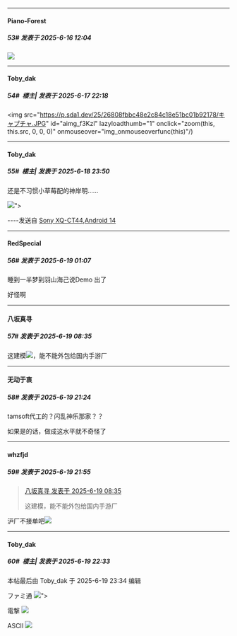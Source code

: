 ﻿
*****

####  Piano-Forest  
##### 53#       发表于 2025-6-16 12:04

<img src="https://p.sda1.dev/24/4f7e5d3ed35f4a694a8035c2534a235d/20250616_120035.jpg" referrerpolicy="no-referrer">


*****

####  Toby_dak  
##### 54#         楼主| 发表于 2025-6-17 22:18

<img src="https://p.sda1.dev/25/26808fbbc48e2c84c18e51bc01b92178/キャプチャ.JPG" id="aimg_f3Kzl" lazyloadthumb="1" onclick="zoom(this, this.src, 0, 0, 0)" onmouseover="img_onmouseoverfunc(this)"/)


*****

####  Toby_dak  
##### 55#         楼主| 发表于 2025-6-18 23:50

还是不习惯小草莓配的神岸明……

<img src="https://p.sda1.dev/25/425dab9c0c82acf595204a7630631d33/1000126905.jpg" referrerpolicy="no-referrer">">

----发送自 [Sony XQ-CT44,Android 14](http://stage1.5j4m.com/?1.47)


*****

####  RedSpecial  
##### 56#       发表于 2025-6-19 01:07

睡到一半梦到羽山海己说Demo 出了

好怪啊


*****

####  八坂真寻  
##### 57#       发表于 2025-6-19 08:35

这建模<img src="https://static.stage1st.com/image/smiley/face2017/117.png" referrerpolicy="no-referrer">，能不能外包给国内手游厂


*****

####  无动于衷  
##### 58#       发表于 2025-6-19 21:24

tamsoft代工的？闪乱神乐那家？？

如果是的话，做成这水平就不奇怪了


*****

####  whzfjd  
##### 59#       发表于 2025-6-19 21:55

<blockquote><a href="httphttps://stage1st.com/2b/forum.php?mod=redirect&amp;goto=findpost&amp;pid=67963837&amp;ptid=2119636" target="_blank">八坂真寻 发表于 2025-6-19 08:35</a>

这建模，能不能外包给国内手游厂</blockquote>
沪厂不接单吧<img src="https://static.stage1st.com/image/smiley/face2017/218.png" referrerpolicy="no-referrer">


*****

####  Toby_dak  
##### 60#         楼主| 发表于 2025-6-19 22:33

 本帖最后由 Toby_dak 于 2025-6-19 23:34 编辑 

ファミ通
<img src="https://i.ibb.co/d0ZsBRHc/Screenshot-2025-06-19-at-19-35-31-To-Heart-com.png" referrerpolicy="no-referrer">">

電撃
<img src="https://i.ibb.co/fYg4W8q2/Screenshot-2025-06-19-at-19-37-44-To-Heart-30.png" referrerpolicy="no-referrer">

ASCII
<img src="https://i.ibb.co/qY54PHk0/Screenshot-2025-06-19-at-19-38-10-ASCII-jp-To-Heart-5.png" referrerpolicy="no-referrer">


